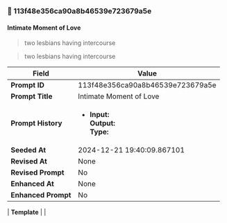 

### 📜 113f48e356ca90a8b46539e723679a5e

#### Intimate Moment of Love

> two lesbians having intercourse

> two lesbians having intercourse

| Field          | Value                                                                                                                                                                      |
|----------------|----------------------------------------------------------------------------------------------------------------------------------------------------------------------------|
| **Prompt ID**  | 113f48e356ca90a8b46539e723679a5e                                                                                                                                                            |
| **Prompt Title**  | Intimate Moment of Love                                                                                                                                                            |
| **Prompt History** | <ul><li>**Input:**  <br> **Output:**  <br> **Type:** </li></ul> |
| **Seeded At** | 2024-12-21 19:40:09.867101                                                                                                                                                   |
| **Revised At** | None                                                                                                                                                   |
| **Revised Prompt** | No                                                                                                                                                                      |
| **Enhanced At** | None                                                                                                                                                  |
| **Enhanced Prompt** | No                                                                                                                                                                    |

| **Template**   |                                                                                                                                            |



